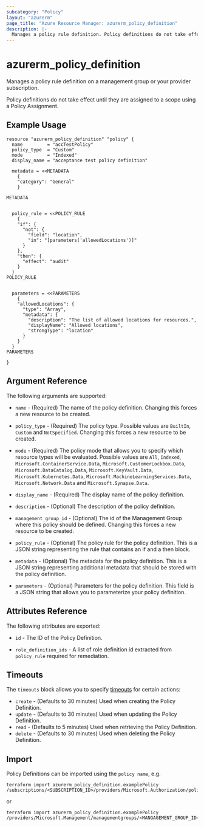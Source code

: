 ```yaml
---
subcategory: "Policy"
layout: "azurerm"
page_title: "Azure Resource Manager: azurerm_policy_definition"
description: |-
  Manages a policy rule definition. Policy definitions do not take effect until they are assigned to a scope using a Policy Assignment.
---
```


# azurerm_policy_definition

Manages a policy rule definition on a management group or your provider subscription.

Policy definitions do not take effect until they are assigned to a scope using a Policy Assignment.

## Example Usage

```hcl
resource "azurerm_policy_definition" "policy" {
  name         = "accTestPolicy"
  policy_type  = "Custom"
  mode         = "Indexed"
  display_name = "acceptance test policy definition"

  metadata = <<METADATA
    {
    "category": "General"
    }

METADATA


  policy_rule = <<POLICY_RULE
	{
    "if": {
      "not": {
        "field": "location",
        "in": "[parameters('allowedLocations')]"
      }
    },
    "then": {
      "effect": "audit"
    }
  }
POLICY_RULE


  parameters = <<PARAMETERS
	{
    "allowedLocations": {
      "type": "Array",
      "metadata": {
        "description": "The list of allowed locations for resources.",
        "displayName": "Allowed locations",
        "strongType": "location"
      }
    }
  }
PARAMETERS

}
```

## Argument Reference

The following arguments are supported:

* `name` - (Required) The name of the policy definition. Changing this forces a
    new resource to be created.

* `policy_type` - (Required) The policy type. Possible values are `BuiltIn`, `Custom` and `NotSpecified`. Changing this forces a new resource to be created.

* `mode` - (Required) The policy mode that allows you to specify which resource
    types will be evaluated. Possible values are `All`, `Indexed`, `Microsoft.ContainerService.Data`, `Microsoft.CustomerLockbox.Data`, `Microsoft.DataCatalog.Data`, `Microsoft.KeyVault.Data`, `Microsoft.Kubernetes.Data`, `Microsoft.MachineLearningServices.Data`, `Microsoft.Network.Data` and `Microsoft.Synapse.Data`.

* `display_name` - (Required) The display name of the policy definition.

* `description` - (Optional) The description of the policy definition.

* `management_group_id` -  (Optional) The id of the Management Group where this policy should be defined. Changing this forces a new resource to be created.

* `policy_rule` - (Optional) The policy rule for the policy definition. This
    is a JSON string representing the rule that contains an if and
    a then block.

* `metadata` - (Optional) The metadata for the policy definition. This
    is a JSON string representing additional metadata that should be stored
    with the policy definition.

* `parameters` - (Optional) Parameters for the policy definition. This field
    is a JSON string that allows you to parameterize your policy definition.

## Attributes Reference

The following attributes are exported:

* `id` - The ID of the Policy Definition.

* `role_definition_ids` - A list of role definition id extracted from `policy_rule` required for remediation.

## Timeouts

The `timeouts` block allows you to specify [timeouts](https://www.terraform.io/language/resources/syntax#operation-timeouts) for certain actions:

* `create` - (Defaults to 30 minutes) Used when creating the Policy Definition.
* `update` - (Defaults to 30 minutes) Used when updating the Policy Definition.
* `read` - (Defaults to 5 minutes) Used when retrieving the Policy Definition.
* `delete` - (Defaults to 30 minutes) Used when deleting the Policy Definition.

## Import

Policy Definitions can be imported using the `policy name`, e.g.

```shell
terraform import azurerm_policy_definition.examplePolicy /subscriptions/<SUBSCRIPTION_ID>/providers/Microsoft.Authorization/policyDefinitions/<POLICY_NAME>
```

or

```shell
terraform import azurerm_policy_definition.examplePolicy /providers/Microsoft.Management/managementgroups/<MANGAGEMENT_GROUP_ID>/providers/Microsoft.Authorization/policyDefinitions/<POLICY_NAME>
```
